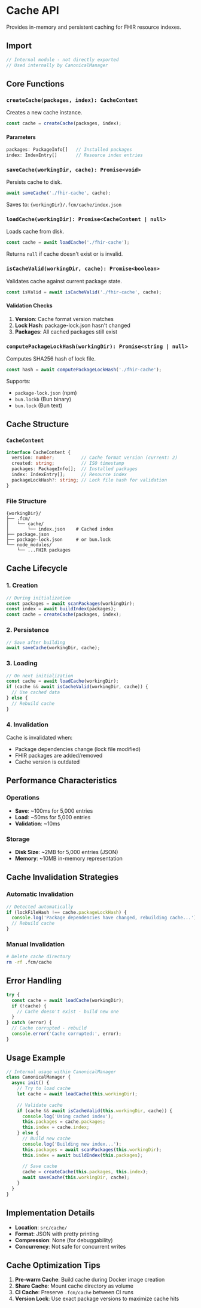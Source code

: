 # Cache API

Provides in-memory and persistent caching for FHIR resource indexes.

## Import

```typescript
// Internal module - not directly exported
// Used internally by CanonicalManager
```

## Core Functions

### `createCache(packages, index): CacheContent`

Creates a new cache instance.

```typescript
const cache = createCache(packages, index);
```

#### Parameters

```typescript
packages: PackageInfo[]   // Installed packages
index: IndexEntry[]       // Resource index entries
```

### `saveCache(workingDir, cache): Promise<void>`

Persists cache to disk.

```typescript
await saveCache('./fhir-cache', cache);
```

Saves to: `{workingDir}/.fcm/cache/index.json`

### `loadCache(workingDir): Promise<CacheContent | null>`

Loads cache from disk.

```typescript
const cache = await loadCache('./fhir-cache');
```

Returns `null` if cache doesn't exist or is invalid.

### `isCacheValid(workingDir, cache): Promise<boolean>`

Validates cache against current package state.

```typescript
const isValid = await isCacheValid('./fhir-cache', cache);
```

#### Validation Checks

1. **Version**: Cache format version matches
2. **Lock Hash**: package-lock.json hasn't changed
3. **Packages**: All cached packages still exist

### `computePackageLockHash(workingDir): Promise<string | null>`

Computes SHA256 hash of lock file.

```typescript
const hash = await computePackageLockHash('./fhir-cache');
```

Supports:
- `package-lock.json` (npm)
- `bun.lockb` (Bun binary)
- `bun.lock` (Bun text)

## Cache Structure

### `CacheContent`

```typescript
interface CacheContent {
  version: number;          // Cache format version (current: 2)
  created: string;          // ISO timestamp
  packages: PackageInfo[];  // Installed packages
  index: IndexEntry[];      // Resource index
  packageLockHash?: string; // Lock file hash for validation
}
```

### File Structure

```
{workingDir}/
├── .fcm/
│   └── cache/
│       └── index.json    # Cached index
├── package.json
├── package-lock.json     # or bun.lock
└── node_modules/
    └── ...FHIR packages
```

## Cache Lifecycle

### 1. Creation

```typescript
// During initialization
const packages = await scanPackages(workingDir);
const index = await buildIndex(packages);
const cache = createCache(packages, index);
```

### 2. Persistence

```typescript
// Save after building
await saveCache(workingDir, cache);
```

### 3. Loading

```typescript
// On next initialization
const cache = await loadCache(workingDir);
if (cache && await isCacheValid(workingDir, cache)) {
  // Use cached data
} else {
  // Rebuild cache
}
```

### 4. Invalidation

Cache is invalidated when:
- Package dependencies change (lock file modified)
- FHIR packages are added/removed
- Cache version is outdated

## Performance Characteristics

### Operations

- **Save**: ~100ms for 5,000 entries
- **Load**: ~50ms for 5,000 entries
- **Validation**: ~10ms

### Storage

- **Disk Size**: ~2MB for 5,000 entries (JSON)
- **Memory**: ~10MB in-memory representation

## Cache Invalidation Strategies

### Automatic Invalidation

```typescript
// Detected automatically
if (lockFileHash !== cache.packageLockHash) {
  console.log('Package dependencies have changed, rebuilding cache...');
  // Rebuild cache
}
```

### Manual Invalidation

```bash
# Delete cache directory
rm -rf .fcm/cache
```

## Error Handling

```typescript
try {
  const cache = await loadCache(workingDir);
  if (!cache) {
    // Cache doesn't exist - build new one
  }
} catch (error) {
  // Cache corrupted - rebuild
  console.error('Cache corrupted:', error);
}
```

## Usage Example

```typescript
// Internal usage within CanonicalManager
class CanonicalManager {
  async init() {
    // Try to load cache
    let cache = await loadCache(this.workingDir);
    
    // Validate cache
    if (cache && await isCacheValid(this.workingDir, cache)) {
      console.log('Using cached index');
      this.packages = cache.packages;
      this.index = cache.index;
    } else {
      // Build new cache
      console.log('Building new index...');
      this.packages = await scanPackages(this.workingDir);
      this.index = await buildIndex(this.packages);
      
      // Save cache
      cache = createCache(this.packages, this.index);
      await saveCache(this.workingDir, cache);
    }
  }
}
```

## Implementation Details

- **Location**: `src/cache/`
- **Format**: JSON with pretty printing
- **Compression**: None (for debuggability)
- **Concurrency**: Not safe for concurrent writes

## Cache Optimization Tips

1. **Pre-warm Cache**: Build cache during Docker image creation
2. **Share Cache**: Mount cache directory as volume
3. **CI Cache**: Preserve `.fcm/cache` between CI runs
4. **Version Lock**: Use exact package versions to maximize cache hits